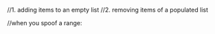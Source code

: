 //1. adding items to an empty list
//2. removing items of a populated list

//when you spoof a range: